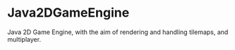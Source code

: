 # Java2DGameEngine

Java 2D Game Engine, with the aim of rendering and handling tilemaps, and multiplayer.
